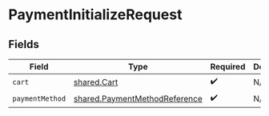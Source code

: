 # PaymentInitializeRequest


## Fields

| Field                                                                                 | Type                                                                                  | Required                                                                              | Description                                                                           |
| ------------------------------------------------------------------------------------- | ------------------------------------------------------------------------------------- | ------------------------------------------------------------------------------------- | ------------------------------------------------------------------------------------- |
| `cart`                                                                                | [shared.Cart](../../../sdk/models/shared/cart.md)                                     | :heavy_check_mark:                                                                    | N/A                                                                                   |
| `paymentMethod`                                                                       | [shared.PaymentMethodReference](../../../sdk/models/shared/paymentmethodreference.md) | :heavy_check_mark:                                                                    | N/A                                                                                   |